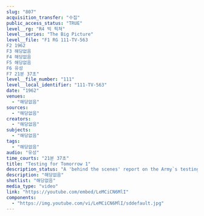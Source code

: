 ```yaml
---
slug: "807"
acquisition_transfer: "수집"
public_access_status: "TRUE"
level__rg: "R4 빅 픽쳐"
level__series: "The Big Picture"
level__file: "F1 RG 111-TV-563
F2 1962
F3 해당없음
F4 해당없음
F5 해당없음
F6 유성
F7 21분 37초"
level__file_number: "111"
level__local_identifier: "111-TV-563"
date: "1962"
venues: 
  - "해당없음"
sources: 
  - "해당없음"
creators: 
  - "해당없음"
subjects: 
  - "해당없음"
tags: 
  - "해당없음"
audio: "유성"
time_courts: "21분 37초"
title: "Testing for Tomorrow 1"
description_status: "A 'behind the scenes' report on the Army`s testing program."
description: "해당없음"
shotlist: "해당없음"
media_type: "video"
link: "https://youtube.com/embed/LeMCiCN6MlI"
components: 
  - "https://img.youtube.com/vi/LeMCiCN6MlI/sddefault.jpg"
---
```


